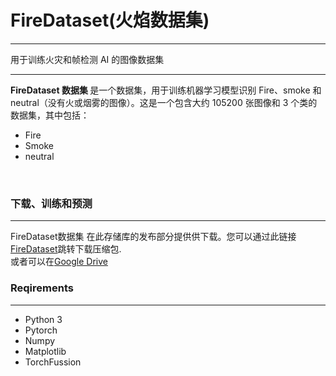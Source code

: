 
# FireDataset(火焰数据集)
___
用于训练火灾和帧检测 AI 的图像数据集
___
<strong> FireDataset 数据集 </strong> 是一个数据集，用于训练机器学习模型识别 Fire、smoke 和 neutral（没有火或烟雾的图像）。这是一个包含大约 105200 张图像和 3 个类的数据集，其中包括：<br>
* Fire 
* Smoke
* neutral 
<br>

### 下载、训练和预测
___
FireDataset数据集 在此存储库的发布部分提供供下载。您可以通过此链接[FireDataset](https://github.com/wengjinfang/FireDataset/releases/tag/v1)跳转下载压缩包.
<br>
或者可以在[Google Drive](https://drive.google.com/file/d/11rN8gLIalZ0RsVuxTMO9FFHX_doLmZ5w/view?usp=drive_link)
### Reqirements
___
* Python 3
* Pytorch
* Numpy
* Matplotlib
* TorchFussion

